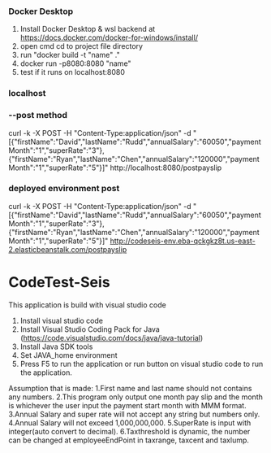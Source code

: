 
### Docker Desktop
1. Install Docker Desktop & wsl backend at https://docs.docker.com/docker-for-windows/install/
2. open cmd cd to project file directory
3. run "docker build -t "name" ."
4. docker run -p8080:8080 "name"
5. test if it runs on localhost:8080

### localhost 
### --post method
curl -k -X POST -H "Content-Type:application/json" -d "[{\"firstName\":\"David\",\"lastName\":\"Rudd\",\"annualSalary\":\"60050\",\"paymentMonth\":\"1\",\"superRate\":\"3\"},{\"firstName\":\"Ryan\",\"lastName\":\"Chen\",\"annualSalary\":\"120000\",\"paymentMonth\":\"1\",\"superRate\":\"5\"}]" http://localhost:8080/postpayslip 

### deployed environment post
curl -k -X POST -H "Content-Type:application/json" -d "[{\"firstName\":\"David\",\"lastName\":\"Rudd\",\"annualSalary\":\"60050\",\"paymentMonth\":\"1\",\"superRate\":\"3\"},{\"firstName\":\"Ryan\",\"lastName\":\"Chen\",\"annualSalary\":\"120000\",\"paymentMonth\":\"1\",\"superRate\":\"5\"}]" http://codeseis-env.eba-qckgkz8t.us-east-2.elasticbeanstalk.com/postpayslip

# CodeTest-Seis

This application is build with visual studio code
1. Install visual studio code
2. Install  Visual Studio Coding Pack for Java (https://code.visualstudio.com/docs/java/java-tutorial)
3. Install Java SDK tools
4. Set JAVA_home environment
5. Press F5 to run the application or run button on visual studio code to run the application.

Assumption that is made:
1.First name and last name should not contains any numbers.
2.This program only output one month pay slip and the month is whichever the user input the payment start month with MMM format.
3.Annual Salary and super rate will not accept any string but numbers only.
4.Annual Salary will not exceed 1,000,000,000.
5.SuperRate is input with integer(auto convert to decimal). 
6.Taxthreshold is dynamic, the number can be changed at employeeEndPoint in taxrange, taxcent and taxlump.



